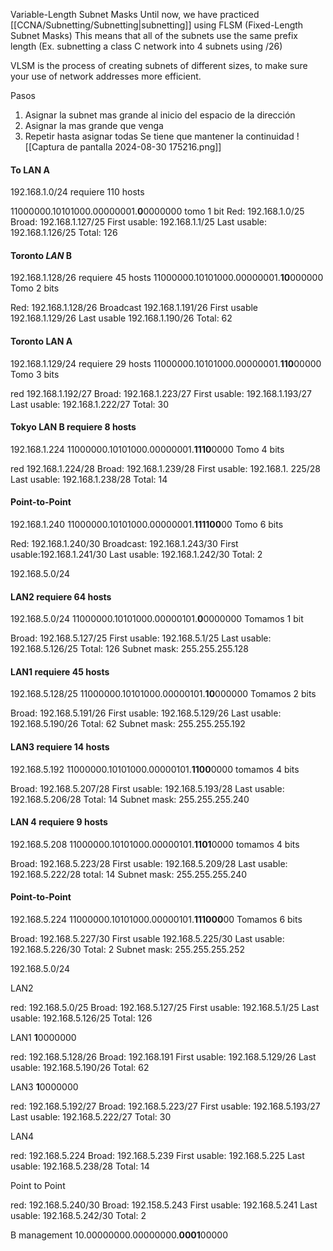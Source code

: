 Variable-Length Subnet Masks
Until now, we have practiced [[CCNA/Subnetting/Subnetting|subnetting]] using FLSM (Fixed-Length Subnet Masks)
This means that all of the subnets use the same prefix length (Ex. subnetting a class C network into 4 subnets using /26)

 VLSM is the process of creating subnets of different sizes, to make sure your use of network addresses more efficient.


Pasos
1. Asignar la subnet mas grande al inicio del espacio de la dirección
2. Asignar la mas grande que venga
3. Repetir hasta asignar todas
Se tiene que mantener la continuidad
![[Captura de pantalla 2024-08-30 175216.png]]

#### To LAN A
192.168.1.0/24 requiere 110 hosts

11000000.10101000.00000001.**0**0000000
tomo 1 bit
Red: 192.168.1.0/25
Broad: 192.168.1.127/25
First usable: 192.168.1.1/25
Last usable: 192.168.1.126/25
Total: 126

#### Toronto *LAN* B
 
192.168.1.128/26 requiere 45 hosts
11000000.10101000.00000001.**10**000000
Tomo 2 bits

Red: 192.168.1.128/26
Broadcast   192.168.1.191/26
First usable 192.168.1.129/26
Last usable 192.168.1.190/26
Total: 62

#### Toronto LAN A

192.168.1.129/24  requiere 29 hosts
11000000.10101000.00000001.**110**00000
Tomo 3 bits

red 192.168.1.192/27
Broad: 192.168.1.223/27
First usable: 192.168.1.193/27
Last usable: 192.168.1.222/27
Total: 30

#### Tokyo LAN B requiere 8 hosts
192.168.1.224
11000000.10101000.00000001.**1110**0000
Tomo 4 bits

red 192.168.1.224/28
Broad: 192.168.1.239/28
First usable: 192.168.1. 225/28
Last usable: 192.168.1.238/28
Total: 14

#### Point-to-Point
192.168.1.240
11000000.10101000.00000001.**111100**00
Tomo 6 bits

Red: 192.168.1.240/30
Broadcast: 192.168.1.243/30
First usable:192.168.1.241/30
Last usable: 192.168.1.242/30
Total: 2


192.168.5.0/24

#### LAN2 requiere 64 hosts 
192.168.5.0/24
11000000.10101000.00000101.**0**0000000
Tomamos 1 bit

Broad: 192.168.5.127/25
First usable: 192.168.5.1/25
Last usable: 192.168.5.126/25
Total: 126
Subnet mask: 255.255.255.128
#### LAN1 requiere 45 hosts
192.168.5.128/25
11000000.10101000.00000101.**10**000000
Tomamos 2 bits

Broad: 192.168.5.191/26
First usable: 192.168.5.129/26
Last usable: 192.168.5.190/26
Total: 62
Subnet mask: 255.255.255.192

#### LAN3 requiere 14 hosts
192.168.5.192
11000000.10101000.00000101.**1100**0000
tomamos 4 bits

Broad: 192.168.5.207/28
First usable: 192.168.5.193/28
Last usable: 192.168.5.206/28
Total: 14
Subnet mask: 255.255.255.240

#### LAN 4 requiere 9 hosts
192.168.5.208
11000000.10101000.00000101.**1101**0000
tomamos 4 bits

Broad: 192.168.5.223/28
First usable: 192.168.5.209/28
Last usable: 192.168.5.222/28
total: 14
Subnet mask: 255.255.255.240

#### Point-to-Point
192.168.5.224
11000000.10101000.00000101.**111000**00
Tomamos 6 bits

Broad: 192.168.5.227/30
First usable 192.168.5.225/30
Last usable: 192.168.5.226/30
Total: 2
Subnet mask: 255.255.255.252



192.168.5.0/24

LAN2


red: 192.168.5.0/25
Broad: 192.168.5.127/25
First usable: 192.168.5.1/25
Last usable: 192.168.5.126/25
Total: 126

LAN1
**1**0000000

red: 192.168.5.128/26
Broad: 192.168.191
First usable: 192.168.5.129/26
Last usable: 192.168.5.190/26
Total: 62

LAN3
**1**0000000

red: 192.168.5.192/27
Broad: 192.168.5.223/27
First usable: 192.168.5.193/27
Last usable: 192.168.5.222/27
Total: 30

LAN4


red: 192.168.5.224
Broad: 192.168.5.239
First usable: 192.168.5.225
Last usable: 192.168.5.238/28
Total: 14

Point to Point


red: 192.168.5.240/30
Broad: 192.158.5.243
First usable: 192.168.5.241
Last usable: 192.168.5.242/30
Total: 2


B management
10.00000000.00000000.**0001**00000


